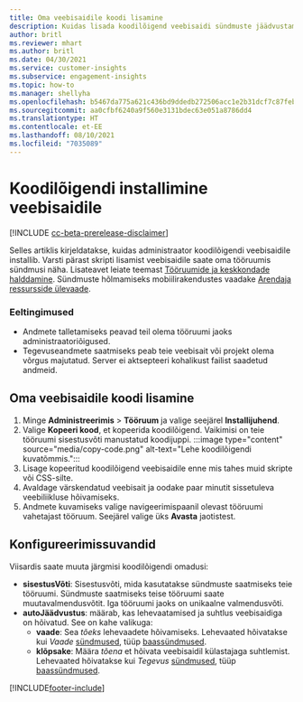 ```yaml
---
title: Oma veebisaidile koodi lisamine
description: Kuidas lisada koodilõigend veebisaidi sündmuste jäädvustamiseks.
author: britl
ms.reviewer: mhart
ms.author: britl
ms.date: 04/30/2021
ms.service: customer-insights
ms.subservice: engagement-insights
ms.topic: how-to
ms.manager: shellyha
ms.openlocfilehash: b5467da775a621c436bd9ddedb272506acc1e2b31dcf7c87feb5dd11e2daae2b
ms.sourcegitcommit: aa0cfbf6240a9f560e3131bdec63e051a8786dd4
ms.translationtype: HT
ms.contentlocale: et-EE
ms.lasthandoff: 08/10/2021
ms.locfileid: "7035089"
---
```

# <a name="install-the-code-snippet-on-a-website"></a>Koodilõigendi installimine veebisaidile

[!INCLUDE [cc-beta-prerelease-disclaimer](includes/cc-beta-prerelease-disclaimer.md)]

Selles artiklis kirjeldatakse, kuidas administraator koodilõigendi veebisaidile installib. Varsti pärast skripti lisamist veebisaidile saate oma tööruumis sündmusi näha. Lisateavet leiate teemast [Tööruumide ja keskkondade halddamine](manage-environments-workspaces.md). Sündmuste hõlmamiseks mobiilirakendustes vaadake [Arendaja ressursside ülevaade](developer-resources.md).


### <a name="prerequisites"></a>Eeltingimused

* Andmete talletamiseks peavad teil olema tööruumi jaoks administraatoriõigused.
* Tegevuseandmete saatmiseks peab teie veebisait või projekt olema võrgus majutatud. Server ei aktsepteeri kohalikust failist saadetud andmeid.


## <a name="add-code-to-your-website"></a>Oma veebisaidile koodi lisamine
1.  Minge **Administreerimis** > **Tööruum** ja valige seejärel **Installijuhend**.
1. Valige **Kopeeri kood**, et kopeerida koodilõigend. Vaikimisi on teie tööruumi sisestusvõti manustatud koodijuppi.
:::image type="content" source="media/copy-code.png" alt-text="Lehe koodilõigendi kuvatõmmis.":::
3. Lisage kopeeritud koodilõigend veebisaidile <head> enne mis tahes muid skripte või CSS-silte.
4.  Avaldage värskendatud veebisait ja oodake paar minutit sissetuleva veebiliikluse hõivamiseks.
5.  Andmete kuvamiseks valige navigeerimispaanil olevast tööruumi vahetajast tööruum. Seejärel valige üks **Avasta** jaotistest.

## <a name="configuration-options"></a>Konfigureerimissuvandid

Viisardis saate muuta järgmisi koodilõigendi omadusi:

- **sisestusVõti**: Sisestusvõti, mida kasutatakse sündmuste saatmiseks teie tööruumi. Sündmuste saatmiseks teise tööruumi saate muutavalmendusvõtit. Iga tööruumi jaoks on unikaalne valmendusvõti. 
- **autoJäädvustus**: määrab, kas lehevaatamised ja suhtlus veebisaidiga on hõivatud. See on kahe valikuga:
    - **vaade**: Sea *tõeks* lehevaadete hõivamiseks. Lehevaated hõivatakse kui *Vaade* [sündmused](glossary.md#event), tüüp [baassündmused](glossary.md#base-event).
    - **klõpsake**: Määra *tõena* et hõivata veebisaidil külastajaga suhtlemist. Lehevaated hõivatakse kui *Tegevus* [sündmused](glossary.md#event), tüüp [baassündmused](glossary.md#base-event).

[!INCLUDE[footer-include](../includes/footer-banner.md)]
